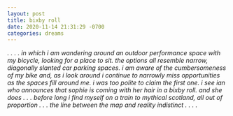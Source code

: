 ```yaml
---
layout: post
title: bixby roll
date: 2020-11-14 21:31:29 -0700
categories: dreams
---
```


*. . . . in which i am wandering around an outdoor performance space with my bicycle, looking for a place to sit. the options all resemble narrow, diagonally slanted car parking spaces. i am aware of the cumbersomeness of my bike and, as i look around i continue to narrowly miss opportunities as the spaces fill around me. i was too polite to claim the first one. i see ian who announces that sophie is coming with her hair in a bixby roll. and she does . . . before long i find myself on a train to mythical scotland, all out of proportion . . . the line between the map and reality indistinct . . . .*
